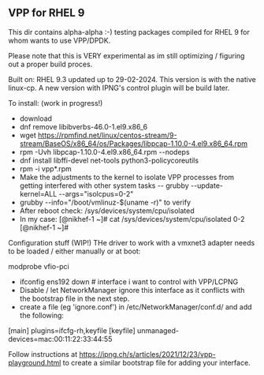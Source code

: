 ## VPP for RHEL 9

This dir contains alpha-alpha :-) testing packages compiled for RHEL 9 for whom wants to use VPP/DPDK.

Please note that this is VERY experimental as im still optimizing / figuring out a proper build proces.

Built on: RHEL 9.3 updated up to 29-02-2024. This version is with the native linux-cp. A new version with IPNG's control plugin will be build later.

To install: (work in progress!)

- download
- dnf remove libibverbs-46.0-1.el9.x86_6
- wget https://rpmfind.net/linux/centos-stream/9-stream/BaseOS/x86_64/os/Packages/libpcap-1.10.0-4.el9.x86_64.rpm
- rpm -Uvh libpcap-1.10.0-4.el9.x86_64.rpm --nodeps
- dnf install libffi-devel net-tools python3-policycoreutils
- rpm -i vpp*.rpm
- Make the adjustments to the kernel to isolate VPP processes from getting interfered with other system tasks
 -- grubby --update-kernel=ALL --args="isolcpus=0-2"
 - grubby --info="/boot/vmlinuz-$(uname -r)" to verify
 - After reboot check: /sys/devices/system/cpu/isolated 
 - In my case: [@nikhef-1 ~]# cat /sys/devices/system/cpu/isolated 
                0-2
               [@nikhef-1 ~]# 

Configuration stuff (WIP!)
THe driver to work with a vmxnet3 adapter needs to be loaded / either manually or at boot:

modprobe vfio-pci
- ifconfig ens192 down # interface i want to control with VPP/LCPNG
- Disable / let NetworkManager ignore this interface as it conflicts with the bootstrap file in the next step.
- create a file (eg 'ignore.conf') in /etc/NetworkManager/conf.d/ and add the following:

[main] plugins=ifcfg-rh,keyfile [keyfile] unmanaged-devices=mac:00:11:22:33:44:55

Follow instructions at https://ipng.ch/s/articles/2021/12/23/vpp-playground.html to create a similar bootstrap file for adding your interface.
